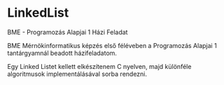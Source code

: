 # LinkedList
BME - Programozás Alapjai 1 Házi Feladat

BME Mérnökinformatikus képzés első féléveben a Programozás Alapjai 1 tantárgyamnál beadott házifeladatom.

Egy Linked Listet kellett elkészítenem C nyelven, majd különféle algoritmusok implementálásával sorba rendezni.
